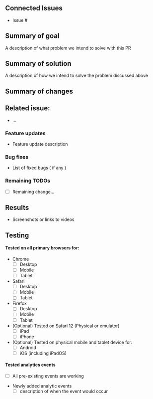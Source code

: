 ## Connected Issues
- Issue #

## Summary of goal
A description of what problem we intend to solve with this PR

## Summary of solution
A description of how we intend to solve the problem discussed above

## Summary of changes

## Related issue:
- ...
### Feature updates
- Feature update description

### Bug fixes
- List of fixed bugs ( if any )

### Remaining TODOs
- [ ] Remaining change...

## Results
- Screenshots or links to videos

## Testing
#### Tested on all primary browsers for:
- Chrome
  - [ ] Desktop
  - [ ] Mobile
  - [ ] Tablet
- Safari
  - [ ] Desktop
  - [ ] Mobile
  - [ ] Tablet
- Firefox
  - [ ] Desktop
  - [ ] Mobile
  - [ ] Tablet
- (Optional) Tested on Safari 12 (Physical or emulator)
  - [ ] iPad
  - [ ] iPhone
- (Optional) Tested on physical mobile and tablet device for:
  - [ ] Android
  - [ ] iOS (including iPadOS)

#### Tested analytics events
- [ ] All pre-existing events are working
- Newly added analytic events
  - [ ] description of when the event would occur